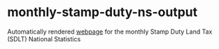 # monthly-stamp-duty-ns-output
Automatically rendered [webpage](https://kai-data-exploitation.github.io/monthly-stamp-duty-ns-output/msdlt_spine.html) for the monthly Stamp Duty Land Tax (SDLT) National Statistics

